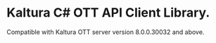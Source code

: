 # Kaltura C# OTT API Client Library.
Compatible with Kaltura OTT server version 8.0.0.30032 and above.
